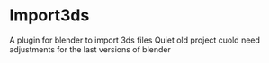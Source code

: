 # Import3ds
A plugin for blender to import 3ds files
Quiet old project cuold need adjustments for the last versions of blender